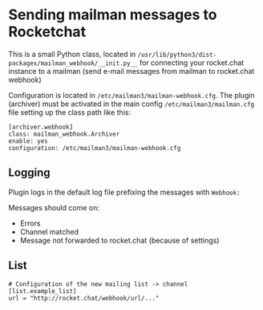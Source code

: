 # Sending mailman messages to Rocketchat

This is a small Python class, located in `/usr/lib/python3/dist-packages/mailman_webhook/__init.py__` for connecting your rocket.chat instance to a mailman (send e-mail messages from mailman to rocket.chat webhook)

Configuration is located in `/etc/mailman3/mailman-webhook.cfg`. The plugin (archiver) must be activated in the main config `/etc/mailman3/mailman.cfg` file setting up the class path like this:

```
[archiver.webhook]
class: mailman_webhook.Archiver
enable: yes
configuration: /etc/mailman3/mailman-webhook.cfg
```
## Logging

Plugin logs in the default log file prefixing the messages with `Webhook:`

Messages should come on:

*   <div class="li">Errors</div>

*   <div class="li">Channel matched</div>

*   <div class="li">Message not forwarded to rocket.chat (because of settings)</div>

## List

```
# Configuration of the new mailing list -> channel
[list.example_list]
url = "http://rocket.chat/webhook/url/..."
```
